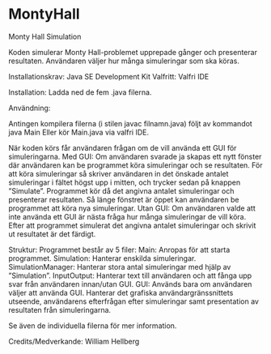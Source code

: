 # MontyHall
Monty Hall Simulation

Koden simulerar Monty Hall-problemet upprepade gånger och presenterar resultaten. Användaren väljer hur många simuleringar som ska köras. 


Installationskrav: Java SE Development Kit
Valfritt: Valfri IDE

Installation: Ladda ned de fem .java filerna.

Användning:

Antingen kompilera filerna (i stilen javac filnamn.java) följt av kommandot java Main
Eller kör Main.java via valfri IDE.

När koden körs får användaren frågan om de vill använda ett GUI för simuleringarna. 
Med GUI: 
Om användaren svarade ja skapas ett nytt fönster där användaren kan be programmet köra simuleringar och se resultaten. 
För att köra simuleringar så skriver användaren in det önskade antalet simuleringar i fältet högst upp i mitten, och trycker sedan på knappen ”Simulate”. 
Programmet kör då det angivna antalet simuleringar och presenterar resultaten.
Så länge fönstret är öppet kan användaren be programmet att köra nya simuleringar. 
Utan GUI:
Om användaren valde att inte använda ett GUI är nästa fråga hur många simuleringar de vill köra. Efter att programmet simulerat det angivna antalet simuleringar och skrivit ut resultatet är det färdigt.

Struktur: 
Programmet består av 5 filer:
Main: Anropas för att starta programmet. 
Simulation: Hanterar enskilda simuleringar.
SimulationManager: Hanterar stora antal simuleringar med hjälp av ”Simulation”.
InputOutput: Hanterar text till användaren och att fånga upp svar från användaren innan/utan GUI.
GUI: Används bara om användaren väljer att använda GUI. Hanterar det grafiska användargränssnittets utseende, användarens efterfrågan efter simuleringar samt presentation av resultaten från simuleringarna. 

Se även de individuella filerna för mer information.

Credits/Medverkande: William Hellberg
